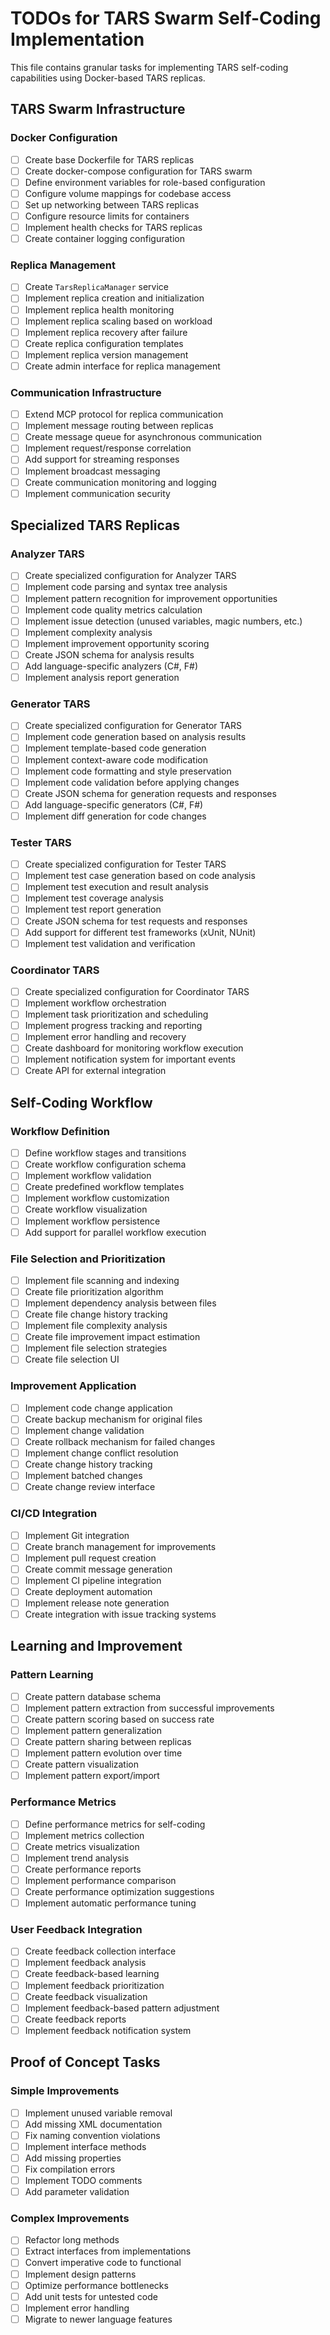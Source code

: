 # TODOs for TARS Swarm Self-Coding Implementation

This file contains granular tasks for implementing TARS self-coding capabilities using Docker-based TARS replicas.

## TARS Swarm Infrastructure

### Docker Configuration
- [ ] Create base Dockerfile for TARS replicas
- [ ] Create docker-compose configuration for TARS swarm
- [ ] Define environment variables for role-based configuration
- [ ] Configure volume mappings for codebase access
- [ ] Set up networking between TARS replicas
- [ ] Configure resource limits for containers
- [ ] Implement health checks for TARS replicas
- [ ] Create container logging configuration

### Replica Management
- [ ] Create `TarsReplicaManager` service
- [ ] Implement replica creation and initialization
- [ ] Implement replica health monitoring
- [ ] Implement replica scaling based on workload
- [ ] Implement replica recovery after failure
- [ ] Create replica configuration templates
- [ ] Implement replica version management
- [ ] Create admin interface for replica management

### Communication Infrastructure
- [ ] Extend MCP protocol for replica communication
- [ ] Implement message routing between replicas
- [ ] Create message queue for asynchronous communication
- [ ] Implement request/response correlation
- [ ] Add support for streaming responses
- [ ] Implement broadcast messaging
- [ ] Create communication monitoring and logging
- [ ] Implement communication security

## Specialized TARS Replicas

### Analyzer TARS
- [ ] Create specialized configuration for Analyzer TARS
- [ ] Implement code parsing and syntax tree analysis
- [ ] Implement pattern recognition for improvement opportunities
- [ ] Implement code quality metrics calculation
- [ ] Implement issue detection (unused variables, magic numbers, etc.)
- [ ] Implement complexity analysis
- [ ] Implement improvement opportunity scoring
- [ ] Create JSON schema for analysis results
- [ ] Add language-specific analyzers (C#, F#)
- [ ] Implement analysis report generation

### Generator TARS
- [ ] Create specialized configuration for Generator TARS
- [ ] Implement code generation based on analysis results
- [ ] Implement template-based code generation
- [ ] Implement context-aware code modification
- [ ] Implement code formatting and style preservation
- [ ] Implement code validation before applying changes
- [ ] Create JSON schema for generation requests and responses
- [ ] Add language-specific generators (C#, F#)
- [ ] Implement diff generation for code changes

### Tester TARS
- [ ] Create specialized configuration for Tester TARS
- [ ] Implement test case generation based on code analysis
- [ ] Implement test execution and result analysis
- [ ] Implement test coverage analysis
- [ ] Implement test report generation
- [ ] Create JSON schema for test requests and responses
- [ ] Add support for different test frameworks (xUnit, NUnit)
- [ ] Implement test validation and verification

### Coordinator TARS
- [ ] Create specialized configuration for Coordinator TARS
- [ ] Implement workflow orchestration
- [ ] Implement task prioritization and scheduling
- [ ] Implement progress tracking and reporting
- [ ] Implement error handling and recovery
- [ ] Create dashboard for monitoring workflow execution
- [ ] Implement notification system for important events
- [ ] Create API for external integration

## Self-Coding Workflow

### Workflow Definition
- [ ] Define workflow stages and transitions
- [ ] Create workflow configuration schema
- [ ] Implement workflow validation
- [ ] Create predefined workflow templates
- [ ] Implement workflow customization
- [ ] Create workflow visualization
- [ ] Implement workflow persistence
- [ ] Add support for parallel workflow execution

### File Selection and Prioritization
- [ ] Implement file scanning and indexing
- [ ] Create file prioritization algorithm
- [ ] Implement dependency analysis between files
- [ ] Create file change history tracking
- [ ] Implement file complexity analysis
- [ ] Create file improvement impact estimation
- [ ] Implement file selection strategies
- [ ] Create file selection UI

### Improvement Application
- [ ] Implement code change application
- [ ] Create backup mechanism for original files
- [ ] Implement change validation
- [ ] Create rollback mechanism for failed changes
- [ ] Implement change conflict resolution
- [ ] Create change history tracking
- [ ] Implement batched changes
- [ ] Create change review interface

### CI/CD Integration
- [ ] Implement Git integration
- [ ] Create branch management for improvements
- [ ] Implement pull request creation
- [ ] Create commit message generation
- [ ] Implement CI pipeline integration
- [ ] Create deployment automation
- [ ] Implement release note generation
- [ ] Create integration with issue tracking systems

## Learning and Improvement

### Pattern Learning
- [ ] Create pattern database schema
- [ ] Implement pattern extraction from successful improvements
- [ ] Create pattern scoring based on success rate
- [ ] Implement pattern generalization
- [ ] Create pattern sharing between replicas
- [ ] Implement pattern evolution over time
- [ ] Create pattern visualization
- [ ] Implement pattern export/import

### Performance Metrics
- [ ] Define performance metrics for self-coding
- [ ] Implement metrics collection
- [ ] Create metrics visualization
- [ ] Implement trend analysis
- [ ] Create performance reports
- [ ] Implement performance comparison
- [ ] Create performance optimization suggestions
- [ ] Implement automatic performance tuning

### User Feedback Integration
- [ ] Create feedback collection interface
- [ ] Implement feedback analysis
- [ ] Create feedback-based learning
- [ ] Implement feedback prioritization
- [ ] Create feedback visualization
- [ ] Implement feedback-based pattern adjustment
- [ ] Create feedback reports
- [ ] Implement feedback notification system

## Proof of Concept Tasks

### Simple Improvements
- [ ] Implement unused variable removal
- [ ] Add missing XML documentation
- [ ] Fix naming convention violations
- [ ] Implement interface methods
- [ ] Add missing properties
- [ ] Fix compilation errors
- [ ] Implement TODO comments
- [ ] Add parameter validation

### Complex Improvements
- [ ] Refactor long methods
- [ ] Extract interfaces from implementations
- [ ] Convert imperative code to functional
- [ ] Implement design patterns
- [ ] Optimize performance bottlenecks
- [ ] Add unit tests for untested code
- [ ] Implement error handling
- [ ] Migrate to newer language features
